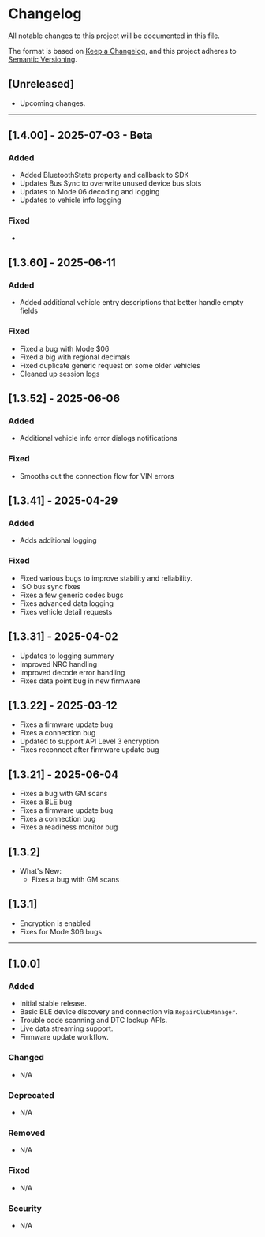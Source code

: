 # Changelog

All notable changes to this project will be documented in this file.

The format is based on [Keep a Changelog](https://keepachangelog.com/en/1.0.0/),
and this project adheres to [Semantic Versioning](https://semver.org/spec/v2.0.0.html).

## [Unreleased]
- Upcoming changes.

---

## [1.4.00] - 2025-07-03 - Beta
### Added
- Added BluetoothState property and callback to SDK
- Updates Bus Sync to overwrite unused device bus slots
- Updates to Mode 06 decoding and logging
- Updates to vehicle info logging
### Fixed
- 

## [1.3.60] - 2025-06-11
### Added
- Added additional vehicle entry descriptions that better handle empty fields
### Fixed
- Fixed a bug with Mode $06
- Fixed a big with regional decimals
- Fixed duplicate generic request on some older vehicles
- Cleaned up session logs


## [1.3.52] - 2025-06-06
### Added
- Additional vehicle info error dialogs notifications
### Fixed
- Smooths out the connection flow for VIN errors

## [1.3.41] - 2025-04-29
### Added
- Adds additional logging
### Fixed
- Fixed various bugs to improve stability and reliability.
- ISO bus sync fixes
- Fixes a few generic codes bugs
- Fixes advanced data logging
- Fixes vehicle detail requests

## [1.3.31] - 2025-04-02
- Updates to logging summary
- Improved NRC handling
- Improved decode error handling
- Fixes data point bug in new firmware

## [1.3.22] - 2025-03-12
- Fixes a firmware update bug
- Fixes a connection bug
- Updated to support API Level 3 encryption
- Fixes reconnect after firmware update bug

## [1.3.21] - 2025-06-04
- Fixes a bug with GM scans
- Fixes a BLE bug
- Fixes a firmware update bug
- Fixes a connection bug
- Fixes a readiness monitor bug

## [1.3.2]
- What's New:
  - Fixes a bug with GM scans

## [1.3.1]
- Encryption is enabled
- Fixes for Mode $06 bugs


---

## [1.0.0]
### Added
- Initial stable release.
- Basic BLE device discovery and connection via `RepairClubManager`.
- Trouble code scanning and DTC lookup APIs.
- Live data streaming support.
- Firmware update workflow.

### Changed
- N/A

### Deprecated
- N/A

### Removed
- N/A

### Fixed
- N/A

### Security
- N/A
